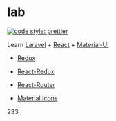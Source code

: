 # lab

[![code style: prettier](https://img.shields.io/badge/code_style-prettier-ff69b4.svg?style=flat-square)](https://github.com/prettier/prettier)

Learn [Laravel](https://learnku.com/laravel) + [React](https://zh-hans.reactjs.org/) + [Material-UI](https://material-ui.com/zh/)

- [Redux](https://cn.redux.js.org/)
- [React-Redux](https://www.redux.org.cn/)
- [React-Router](https://reacttraining.com/react-router/)

- [Material Icons](https://material-ui.com/zh/components/material-icons/)

233
